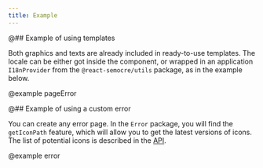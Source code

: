 ```yaml
---
title: Example
---
```


@## Example of using templates

Both graphics and texts are already included in ready-to-use templates. The locale can be either got inside the component, or wrapped in an application `I18nProvider` from the `@react-semocre/utils` package, as in the example below.

@example pageError

@## Example of using a custom error

You can create any error page. In the `Error` package, you will find the `getIconPath` feature, which will allow you to get the latest versions of icons. The list of potential icons is described in the [API](/patterns/global-errors/global-errors-api).

@example error

